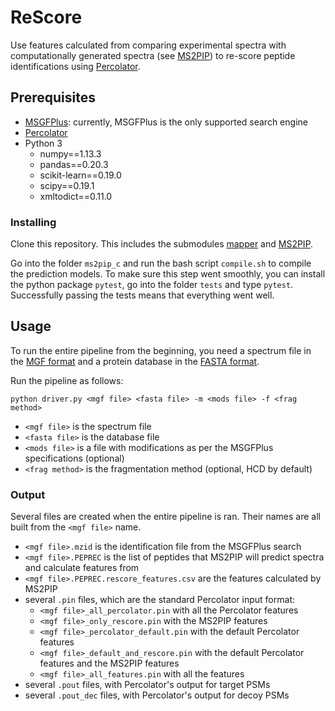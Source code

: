 # ReScore

Use features calculated from comparing experimental spectra with computationally generated spectra (see [MS2PIP](https://github.com/sdgroeve/ms2pip_c)) to re-score peptide identifications using [Percolator](https://github.com/percolator/percolator/).

## Prerequisites

- [MSGFPlus](https://omics.pnl.gov/software/ms-gf): currently, MSGFPlus is the only supported search engine
- [Percolator](https://github.com/percolator/percolator/)
- Python 3
  - numpy==1.13.3
  - pandas==0.20.3
  - scikit-learn==0.19.0
  - scipy==0.19.1
  - xmltodict==0.11.0

### Installing

Clone this repository. This includes the submodules [mapper](https://github.com/anasilviacs/mapper/tree/0ee46adcbb20a118a8274908255cc8b3f95a51db) and [MS2PIP](https://github.com/anasilviacs/ms2pip_c/tree/6f037dc2d0797cd25061aaed8091d625123971e1).

Go into the folder `ms2pip_c` and run the bash script `compile.sh` to compile the prediction models. To make sure this step went smoothly, you can install the python package `pytest`, go into the folder `tests` and type `pytest`. Successfully passing the tests means that everything went well.

## Usage

To run the entire pipeline from the beginning, you need a spectrum file in the [MGF format](http://www.matrixscience.com/help/data_file_help.html) and a protein database in the [FASTA format](https://zhanglab.ccmb.med.umich.edu/FASTA/).

Run the pipeline as follows:
```
python driver.py <mgf file> <fasta file> -m <mods file> -f <frag method>
```
  - `<mgf file>` is the spectrum file
  - `<fasta file>` is the database file
  - `<mods file>` is a file with modifications as per the MSGFPlus specifications (optional)
  - `<frag method>` is the fragmentation method (optional, HCD by default)

### Output

Several files are created when the entire pipeline is ran. Their names are all built from the `<mgf file>` name.
- `<mgf file>.mzid` is the identification file from the MSGFPlus search
- `<mgf file>.PEPREC` is the list of peptides that MS2PIP will predict spectra and calculate features from
- `<mgf file>.PEPREC.rescore_features.csv` are the features calculated by MS2PIP
- several `.pin` files, which are the standard Percolator input format:
  - `<mgf file>_all_percolator.pin` with all the Percolator features
  - `<mgf file>_only_rescore.pin` with the MS2PIP features
  - `<mgf file>_percolator_default.pin` with the default Percolator features
  - `<mgf file>_default_and_rescore.pin` with the default Percolator features and the MS2PIP features
  - `<mgf file>_all_features.pin` with all the features
- several `.pout` files, with Percolator's output for target PSMs
- several `.pout_dec` files, with Percolator's output for decoy PSMs
